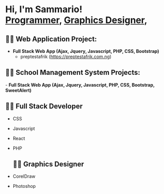 <h1>Hi, I'm Sammario! <br/><a href="https://github.com/sammario01">Programmer</a>, 
  <a href="https://https://pin.it/4WGFzls/">Graphics Designer</a>, 

<h2>👨‍💻 Web Application Project:</h2>

- <b>Full Stack Web App (Ajax, Jquery, Javascript, PHP, CSS, Bootstrap)</b>
  - preptestafrik (https://preptestafrik.com.ng)

<h2>👨‍💻 School Management System Projects:</h2>
- <b>Full Stack Web App (Ajax, Jquery, Javascript, PHP, CSS, Bootstrap, SweetAlert)</b>

  <h2>👨‍💻 Full Stack Developer</h2>
  
- CSS
- Javascript
- React
- PHP

  <h2>👨‍💻 Graphics Designer</h2>
  
- CorelDraw
- Photoshop

